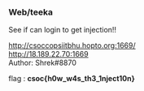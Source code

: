 ### Web/teeka
See if can login to get injection!!

http://csoccopsiitbhu.hopto.org:1669/ \
http://18.189.22.70:1669 \
Author: Shrek#8870


flag : **csoc\{h0w_w4s_th3_1nject10n}**
